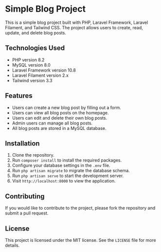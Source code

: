 # Simple Blog Project

This is a simple blog project built with PHP, Laravel Framework, Laravel Filament, and Tailwind CSS. The project allows users to create, read, update, and delete blog posts.

## Technologies Used

- PHP version 8.2
- MySQL version 8.0
- Laravel Framework version 10.8
- Laravel Filament version 2.x
- Tailwind version 3.3

## Features

- Users can create a new blog post by filling out a form.
- Users can view all blog posts on the homepage.
- Users can edit and delete their own blog posts.
- Admin users can manage all blog posts.
- All blog posts are stored in a MySQL database.

## Installation

1. Clone the repository.
2. Run `composer install` to install the required packages.
3. Configure your database settings in the `.env` file.
4. Run `php artisan migrate` to migrate the database schema.
5. Run `php artisan serve` to start the development server.
6. Visit `http://localhost:8000` to view the application.

## Contributing

If you would like to contribute to the project, please fork the repository and submit a pull request.

## License

This project is licensed under the MIT license. See the `LICENSE` file for more details.
